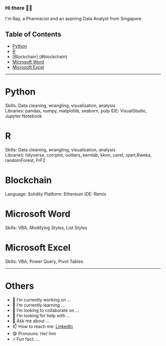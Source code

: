 ### Hi there 🙋‍♂️

I'm Ray, a Pharmacist and an aspiring Data Analyst from Singapore.

## Table of Contents
- [Python](#python)
- [R](#R)
- [Blockchain] (#blockchain)
- [Microsoft Word](#microsoftword)
- [Microsoft Excel](#microsoftexcel)

***

# Python
Skills: Data cleaning, wrangling, visualisation, analysis
<br>
Libraries: pandas, numpy, matplotlib, seaborn, pulp
IDE: VisualStudio, Jupyter Notebook

# R
Skills: Data cleaning, wrangling, visualisation, analysis
<br>
Libraries: tidyverse, corrplot,  outliers, kernlab, kknn, caret, rpart,Rweka, randomForest, FrF2


# Blockchain
Language: Solidity
Platform: Ethereum
IDE: Remix


# Microsoft Word
Skills: VBA, Modifying Styles, List Styles

# Microsoft Excel
Skills: VBA, Power Query, Pivot Tables

***
# Others
- 🔭 I’m currently working on ...
- 🌱 I’m currently learning ...
- 👯 I’m looking to collaborate on ...
- 🤔 I’m looking for help with ...
- 💬 Ask me about ...
- 📫 How to reach me:  <a href="https://www.linkedin.com/in/ray-t/" target="_blank">LinkedIn</a>
- 😄 Pronouns: He/ him
- ⚡ Fun fact: ...
